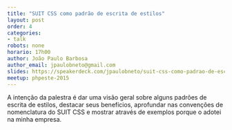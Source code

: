 ```yaml
---
title: "SUIT CSS como padrão de escrita de estilos"
layout: post
order: 4
categories:
- talk
robots: none
horario: 17h00
author: João Paulo Barbosa
author_email: jpaulobneto@gmail.com
slides: https://speakerdeck.com/jpaulobneto/suit-css-como-padrao-de-escrita-de-estilos
meetup: phpeste-2015
---
```


A intenção da palestra é dar uma visão geral sobre alguns padrões de escrita de estilos, destacar seus benefícios, aprofundar nas convenções de nomenclatura do SUIT CSS e mostrar através de exemplos porque o adotei na minha empresa.
